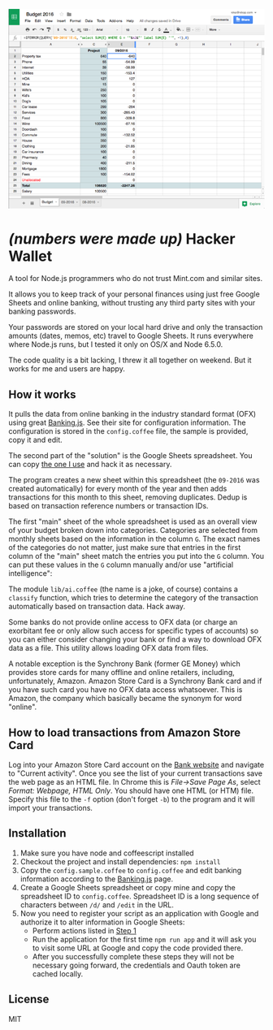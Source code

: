 ![image](./screenshot.png)

*(numbers were made up)*
Hacker Wallet
=============

A tool for Node.js programmers who do not trust Mint.com and similar sites. 

It allows you to keep track of your personal finances using just free Google Sheets and online banking, without trusting any third party sites with your banking passwords.

Your passwords are stored on your local hard drive and only the transaction amounts (dates, memos, etc) travel to Google Sheets.
It runs everywhere where Node.js runs, but I tested it only on OS/X and Node 6.5.0.

The code quality is a bit lacking, I threw it all together on weekend. But it works for me and users are happy.

How it works
-------------
It pulls the data from online banking in the industry standard format (OFX) using great [Banking.js](https://github.com/euforic/banking.js). See their site for configuration information. The configuration is stored in the `config.coffee` file, the sample is provided, copy it and edit.

The second part of the "solution" is the Google Sheets spreadsheet. You can copy [the one I use](https://docs.google.com/spreadsheets/d/1UVPZEttwS8SdRpJAU9u_2dR12NRYKcWWJoQ6HHaVCNQ/edit?usp=sharing) and hack it as necessary. 

The program creates a new sheet within this spreadsheet (the `09-2016` was created automatically) for every month of the year and then adds transactions for this month to this sheet, removing duplicates. Dedup is based on transaction reference numbers or transaction IDs. 

The first "main" sheet of the whole spreadsheet is used as an overall view of your budget broken down into categories. Categories are selected from monthly sheets based on the information in the column `G`. The exact names of the categories do not matter, just make sure that entries in the first column of the "main" sheet match the entries you put into the `G` column. You can put these values in the `G` column manually and/or use "artificial intelligence":

The module `lib/ai.coffee` (the name is a joke, of course) contains a `classify` function, which tries to determine the category of the transaction automatically based on transaction data. Hack away.

Some banks do not provide online access to OFX data (or charge an exorbitant fee or only allow such access for specific types of accounts) so you can either consider changing your bank or find a way to download OFX data as a file. This utility allows loading OFX data from files. 

A notable exception is the Synchrony Bank (former GE Money) which provides store cards for many offline and online retailers, including, unfortunately, Amazon. Amazon Store Card is a Synchrony Bank card and if you have such card you have no OFX data access whatsoever. This is Amazon, the company which basically became the synonym for word "online".

 How to load transactions from Amazon Store Card
 ------------------------------------------------

 Log into your Amazon Store Card account on the [Bank website](Synchronycredit.com)
 and navigate to "Current activity". Once you see the list of your current transactions
 save the web page as an HTML file. In Chrome this is *File->Save Page As*, 
 select *Format: Webpage, HTML Only*. You should have one HTML (or HTM) file. Specify this file to 
 the `-f` option (don't forget `-b`) to the program and it will import your transactions.
 

Installation
--------------
1. Make sure you have node and coffeescript installed
2. Checkout the project and install dependencies: `npm install`
1. Copy the `config.sample.coffee` to `config.coffee` and edit banking information according to the [Banking.js](https://github.com/euforic/banking.js) page.
1. Create a Google Sheets spreadsheet or copy mine and copy the spreadsheet ID to `config.coffee`. Spreadsheet ID is a long sequence of characters between `/d/` and `/edit` in the URL.
2. Now you need to register your script as an application with Google and authorize it to alter information in Google Sheets:
	* Perform actions listed in [Step 1](https://developers.google.com/sheets/quickstart/nodejs)
	* Run the application for the first time `npm run app` and it will ask you to visit some URL at Google and copy the code provided there. 
	* After you successfully complete these steps they will not be necessary going forward, the credentials and Oauth token are cached locally.

License
-----------
MIT


